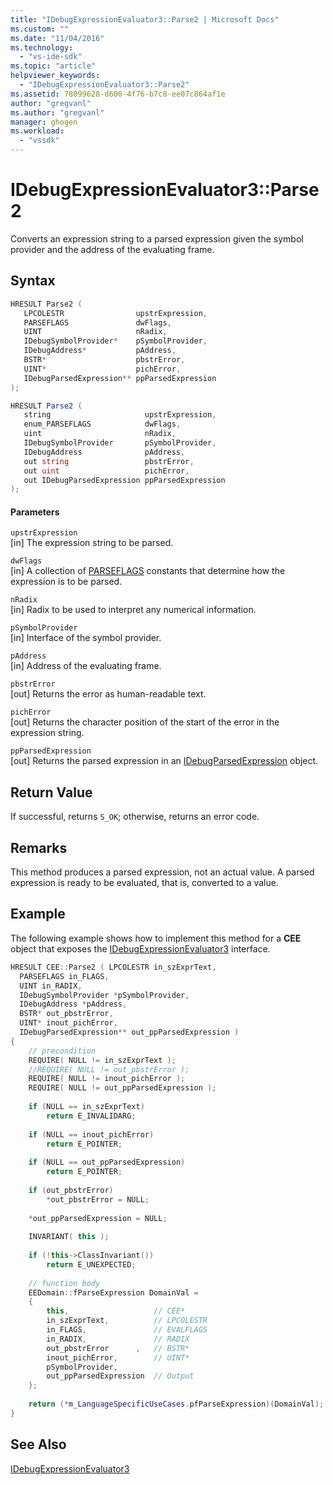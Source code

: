 ```yaml
---
title: "IDebugExpressionEvaluator3::Parse2 | Microsoft Docs"
ms.custom: ""
ms.date: "11/04/2016"
ms.technology: 
  - "vs-ide-sdk"
ms.topic: "article"
helpviewer_keywords: 
  - "IDebugExpressionEvaluator3::Parse2"
ms.assetid: 78099628-d600-4f76-b7c8-ee07c864af1e
author: "gregvanl"
ms.author: "gregvanl"
manager: ghogen
ms.workload: 
  - "vssdk"
---
```

# IDebugExpressionEvaluator3::Parse2
Converts an expression string to a parsed expression given the symbol provider and the address of the evaluating frame.  
  
## Syntax  
  
```cpp  
HRESULT Parse2 (  
   LPCOLESTR                upstrExpression,  
   PARSEFLAGS               dwFlags,  
   UINT                     nRadix,  
   IDebugSymbolProvider*    pSymbolProvider,  
   IDebugAddress*           pAddress,  
   BSTR*                    pbstrError,  
   UINT*                    pichError,  
   IDebugParsedExpression** ppParsedExpression  
);  
```  
  
```csharp  
HRESULT Parse2 (  
   string                     upstrExpression,  
   enum_PARSEFLAGS            dwFlags,  
   uint                       nRadix,  
   IDebugSymbolProvider       pSymbolProvider,  
   IDebugAddress              pAddress,  
   out string                 pbstrError,  
   out uint                   pichError,  
   out IDebugParsedExpression ppParsedExpression  
);  
```  
  
#### Parameters  
 `upstrExpression`  
 [in] The expression string to be parsed.  
  
 `dwFlags`  
 [in] A collection of [PARSEFLAGS](../../../extensibility/debugger/reference/parseflags.md) constants that determine how the expression is to be parsed.  
  
 `nRadix`  
 [in] Radix to be used to interpret any numerical information.  
  
 `pSymbolProvider`  
 [in] Interface of the symbol provider.  
  
 `pAddress`  
 [in] Address of the evaluating frame.  
  
 `pbstrError`  
 [out] Returns the error as human-readable text.  
  
 `pichError`  
 [out] Returns the character position of the start of the error in the expression string.  
  
 `ppParsedExpression`  
 [out] Returns the parsed expression in an [IDebugParsedExpression](../../../extensibility/debugger/reference/idebugparsedexpression.md) object.  
  
## Return Value  
 If successful, returns `S_OK`; otherwise, returns an error code.  
  
## Remarks  
 This method produces a parsed expression, not an actual value. A parsed expression is ready to be evaluated, that is, converted to a value.  
  
## Example  
 The following example shows how to implement this method for a **CEE** object that exposes the [IDebugExpressionEvaluator3](../../../extensibility/debugger/reference/idebugexpressionevaluator3.md) interface.  
  
```cpp  
HRESULT CEE::Parse2 ( LPCOLESTR in_szExprText,  
  PARSEFLAGS in_FLAGS,  
  UINT in_RADIX,  
  IDebugSymbolProvider *pSymbolProvider,  
  IDebugAddress *pAddress,  
  BSTR* out_pbstrError,  
  UINT* inout_pichError,  
  IDebugParsedExpression** out_ppParsedExpression )  
{  
    // precondition  
    REQUIRE( NULL != in_szExprText );  
    //REQUIRE( NULL != out_pbstrError );  
    REQUIRE( NULL != inout_pichError );  
    REQUIRE( NULL != out_ppParsedExpression );  
  
    if (NULL == in_szExprText)  
        return E_INVALIDARG;  
  
    if (NULL == inout_pichError)  
        return E_POINTER;  
  
    if (NULL == out_ppParsedExpression)  
        return E_POINTER;  
  
    if (out_pbstrError)  
        *out_pbstrError = NULL;  
  
    *out_ppParsedExpression = NULL;  
  
    INVARIANT( this );  
  
    if (!this->ClassInvariant())  
        return E_UNEXPECTED;  
  
    // function body  
    EEDomain::fParseExpression DomainVal =  
    {  
        this,                   // CEE*  
        in_szExprText,          // LPCOLESTR  
        in_FLAGS,               // EVALFLAGS  
        in_RADIX,               // RADIX  
        out_pbstrError      ,   // BSTR*  
        inout_pichError,        // UINT*  
        pSymbolProvider,  
        out_ppParsedExpression  // Output  
    };  
  
    return (*m_LanguageSpecificUseCases.pfParseExpression)(DomainVal);  
}  
```  
  
## See Also  
 [IDebugExpressionEvaluator3](../../../extensibility/debugger/reference/idebugexpressionevaluator3.md)